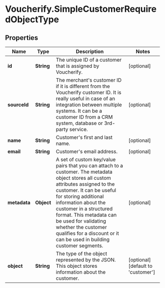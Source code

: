 # Voucherify.SimpleCustomerRequiredObjectType

## Properties

Name | Type | Description | Notes
------------ | ------------- | ------------- | -------------
**id** | **String** | The unique ID of a customer that is assigned by Voucherify. | [optional] 
**sourceId** | **String** | The merchant&#39;s customer ID if it is different from the Voucherify customer ID. It is really useful in case of an integration between multiple systems. It can be a customer ID from a CRM system, database or 3rd-party service. | [optional] 
**name** | **String** | Customer&#39;s first and last name. | [optional] 
**email** | **String** | Customer&#39;s email address. | [optional] 
**metadata** | **Object** | A set of custom key/value pairs that you can attach to a customer. The metadata object stores all custom attributes assigned to the customer. It can be useful for storing additional information about the customer in a structured format. This metadata can be used for validating whether the customer qualifies for a discount or it can be used in building customer segments.  | [optional] 
**object** | **String** | The type of the object represented by the JSON. This object stores information about the customer. | [optional] [default to &#39;customer&#39;]


